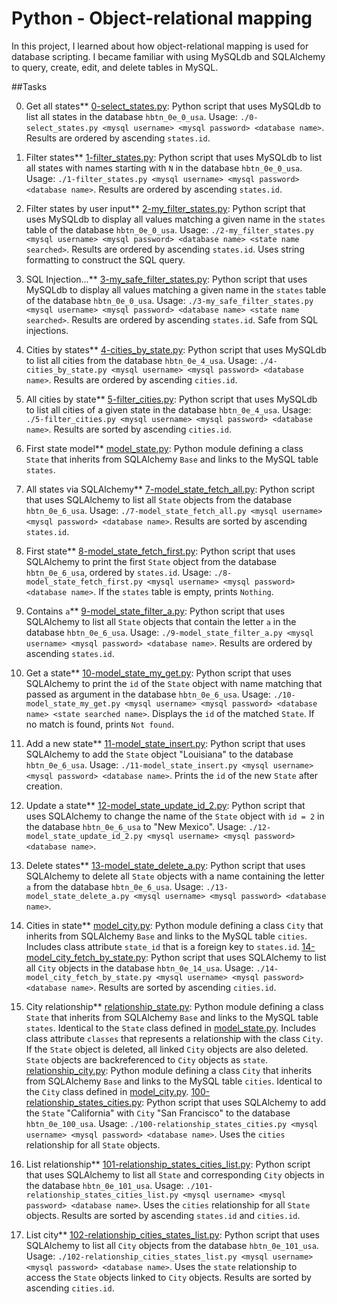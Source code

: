 # Python - Object-relational mapping

In this project, I learned about how object-relational mapping is used for
database scripting. I became familiar with using MySQLdb and SQLAlchemy to
query, create, edit, and delete tables in MySQL.

##Tasks

0. Get all states**
   [0-select_states.py](./0-select_states.py): Python script that uses MySQLdb
  to list all states in the database `hbtn_0e_0_usa`.
   Usage: `./0-select_states.py <mysql username> <mysql password>
  <database name>`.
   Results are ordered by ascending `states.id`.

1. Filter states**
   [1-filter_states.py](./1-filter_states.py): Python script that uses MySQLdb
  to list all states with names starting with `N` in the database `hbtn_0e_0_usa`.
   Usage: `./1-filter_states.py <mysql username> <mysql password>
  <database name>`.
   Results are ordered by ascending `states.id`.

2. Filter states by user input**
   [2-my_filter_states.py](./2-my_filter_states.py): Python script that uses
  MySQLdb to display all values matching a given name in the `states` table of
  the database `hbtn_0e_0_usa`.
   Usage: `./2-my_filter_states.py <mysql username> <mysql password>
  <database name> <state name searched>`.
   Results are ordered by ascending `states.id`.
   Uses string formatting to construct the SQL query.

3. SQL Injection...**
   [3-my_safe_filter_states.py](./3-my_safe_filter_states.py): Python script
  that uses MySQLdb to display all values matching a given name in the `states`
  table of the database `hbtn_0e_0_usa`.
   Usage: `./3-my_safe_filter_states.py <mysql username> <mysql password>
  <database name> <state name searched>`.
   Results are ordered by ascending `states.id`.
   Safe from SQL injections.

4. Cities by states**
   [4-cities_by_state.py](./4-cities_by_state.py): Python script that uses
  MySQLdb to list all cities from the database `hbtn_0e_4_usa`.
   Usage: `./4-cities_by_state.py <mysql username> <mysql password>
  <database name>`.
   Results are ordered by ascending `cities.id`.

5. All cities by state**
   [5-filter_cities.py](./5-filter_cities.py): Python script that uses MySQLdb
  to list all cities of a given state in the database `hbtn_0e_4_usa`.
   Usage: `./5-filter_cities.py <mysql username> <mysql password>
  <database name>`.
   Results are sorted by ascending `cities.id`.

6. First state model**
   [model_state.py](./model_state.py): Python module defining a class `State`
  that inherits from SQLAlchemy `Base` and links to the MySQL table `states`.

7. All states via SQLAlchemy**
   [7-model_state_fetch_all.py](./7-model_state_fetch_all.py): Python script
  that uses SQLAlchemy to list all `State` objects from the database
  `hbtn_0e_6_usa`.
   Usage: `./7-model_state_fetch_all.py <mysql username> <mysql password>
  <database name>`.
   Results are sorted by ascending `states.id`.

8. First state**
   [8-model_state_fetch_first.py](./8-model_state_fetch_first.py): Python script
  that uses SQLAlchemy to print the first `State` object from the database
  `hbtn_0e_6_usa`, ordered by `states.id`.
   Usage: `./8-model_state_fetch_first.py <mysql username> <mysql password>
  <database name>`.
   If the `states` table is empty, prints `Nothing`.

9. Contains `a`**
   [9-model_state_filter_a.py](./9-model_state_filter_a.py): Python script
  that uses SQLAlchemy to list all `State` objects that contain the letter `a`
  in the database `hbtn_0e_6_usa`.
   Usage: `./9-model_state_filter_a.py <mysql username> <mysql password>
  <database name>`.
   Results are ordered by ascending `states.id`.

10. Get a state**
   [10-model_state_my_get.py](./10-model_state_my_get.py): Python script that
  uses SQLAlchemy to print the `id` of the `State` object with name matching that
  passed as argument in the database `hbtn_0e_6_usa`.
   Usage: `./10-model_state_my_get.py <mysql username> <mysql password>
  <database name> <state searched name>`.
   Displays the `id` of the matched `State`.
   If no match is found, prints `Not found`.

11. Add a new state**
   [11-model_state_insert.py](./11-model_state_insert.py): Python script that
  uses SQLAlchemy to add the `State` object "Louisiana" to the database
`hbtn_0e_6_usa`.
   Usage: `./11-model_state_insert.py <mysql username> <mysql password>
  <database name>`.
   Prints the `id` of the new `State` after creation.

12. Update a state**
   [12-model_state_update_id_2.py](./12-model_state_update_id_2.py): Python
  script that uses SQLAlchemy to change the name of the `State` object with
  `id = 2` in the database `hbtn_0e_6_usa` to "New Mexico".
   Usage: `./12-model_state_update_id_2.py <mysql username> <mysql password>
  <database name>`.

13. Delete states**
   [13-model_state_delete_a.py](./13-model_state_delete_a.py): Python script
  that uses SQLAlchemy to delete all `State` objects with a name containing the
  letter `a` from the database `hbtn_0e_6_usa`.
   Usage: `./13-model_state_delete_a.py <mysql username> <mysql password>
  <database name>`.

14. Cities in state**
   [model_city.py](./model_city.py): Python module defining a class `City`
  that inherits from SQLAlchemy `Base` and links to the MySQL table `cities`.
     Includes class attribute `state_id` that is a foreign key to
    `states.id`.
   [14-model_city_fetch_by_state.py](./14-model_city_fetch_by_state.py):
  Python script that uses SQLAlchemy to list all `City` objects in the database
  `hbtn_0e_14_usa`.
   Usage: `./14-model_city_fetch_by_state.py <mysql username> <mysql password>
  <database name>`.
   Results are sorted by ascending `cities.id`.

15. City relationship**
   [relationship_state.py](./relationship_state.py): Python module defining a
  class `State` that inherits from SQLAlchemy `Base` and links to the MySQL table
  `states`.
     Identical to the `State` class defined in [model_state.py](./model_state.py).
     Includes class attribute `classes` that represents a relationship with
    the class `City`. If the `State` object is deleted, all linked `City` objects
    are also deleted. `State` objects are backreferenced to `City` objects as
    `state`.
   [relationship_city.py](./relationship_city.py): Python module defining a
  class `City` that inherits from SQLAlchemy `Base` and links to the MySQL table
  `cities`.
     Identical to the `City` class defined in [model_city.py](./model_city.py).
   [100-relationship_states_cities.py](./100-relationship_states_cities.py):
  Python script that uses SQLAlchemy to add the `State` "California" with `City`
  "San Francisco" to the database `hbtn_0e_100_usa`.
   Usage: `./100-relationship_states_cities.py <mysql username>
  <mysql password> <database name>`.
   Uses the `cities` relationship for all `State` objects.

16. List relationship**
   [101-relationship_states_cities_list.py](./101-relationship_states_cities_list.py):
  Python script that uses SQLAlchemy to list all `State` and corresponding
  `City` objects in the database `hbtn_0e_101_usa`.
   Usage: `./101-relationship_states_cities_list.py <mysql username>
  <mysql password> <database name>`.
   Uses the `cities` relationship for all `State` objects.
   Results are sorted by ascending `states.id` and `cities.id`.

17. List city**
   [102-relationship_cities_states_list.py](./102-relationship_cities_states_list.py):
  Python script that uses SQLAlchemy to list all `City` objects from the database
  `hbtn_0e_101_usa`.
   Usage: `./102-relationship_cities_states_list.py <mysql username>
  <mysql password> <database name>`.
   Uses the `state` relationship to access the `State` objects linked to `City` objects.
   Results are sorted by ascending `cities.id`.
